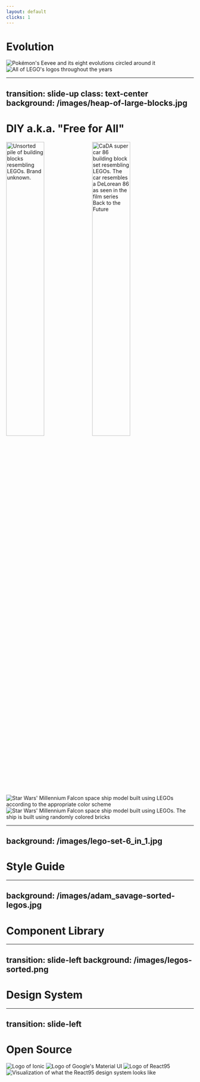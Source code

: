 ```yaml
---
layout: default
clicks: 1
---
```


# Evolution

<div class="relative">
  <img
    v-click-hide
    class="absolute w-2/5"
    src="/images/eeveelutions.webp"
    alt="Pokémon's Eevee and its eight evolutions circled around it"
  />
  <img
    v-after
    class="absolute w-3/5"
    src="/images/lego-logo-evolution.jpg"
    alt="All of LEGO's logos throughout the years"
  />
</div>

<!--
### Eeveelutions
- Design Systems didn't appear out of thin air
- Eevee just to grab your attention

### LEGOs
- August 1934 Ole Kirk Christiansen
- Wooden furniture miniatures
- Danish: "Leg Godt" -> English: "Play Well" -> Dutch: "Speel Goed" or "Lekker Spelen"
- Latin: "Lego" -> "I compile"
-->

---
transition: slide-up
class: text-center
background: /images/heap-of-large-blocks.jpg
---

# DIY a.k.a. "Free for All"

<div class="relative">
<div class="absolute flex justify-around" v-click-hide>
    <img style="width: 45%" src="/images/knock-off-legos.webp" alt="Unsorted pile of building blocks resembling LEGOs. Brand unknown.">
    <img style="width: 45%" src="/images/CaDA_delorean_86.webp" alt="CaDA super car 86 building block set resembling LEGOs. The car resembles a DeLorean 86 as seen in the film series Back to the Future">
</div>

<div v-after class="absolute flex justify-center -top-12 -rotate-2"><img class="w-7/10" src="/images/lego-millennium-falcon.jpg" alt="Star Wars' Millennium Falcon space ship model built using LEGOs according to the appropriate color scheme"></div>
<div v-click class="absolute flex justify-center -top-12 rotate-2"><img class="w-8/10" src="/images/lego-millennium-falcon-colorful.jpg" alt="Star Wars' Millennium Falcon space ship model built using LEGOs. The ship is built using randomly colored bricks"></div>
</div>

<!--
- Designers had a blast
- "Carnival" or "Times Square in NYC"
- Pages might look alike, but not a given
- Reinvent the wheel each time

### Transition
"We can do better"
-->

---
background: /images/lego-set-6_in_1.jpg
---

# Style Guide

<!--
- "A button needs to look like this"

### Pros
- More alignment
- Everything started to look alike

### Cons
- Repetition in code
- Many are alike, but not the same
- New branding? Everybody needed to do rework. At the same time
  - Rabobank's "Granite gray"

### Transition
When modularity in FE came around: "We can do better"
-->

---
background: /images/adam_savage-sorted-legos.jpg
---

# Component Library

<!--
### Pros
- Even more alignment
- Often documented
- (way) less repetition
- Build your UI faster
- Easier to apply rebranding
- (possibly) part of a11y comes out of the box

### Cons
- Often shared effort
    - Tweaks
    - Still comparable (but no equal) components
- Often vendor lock-in
- Only components

### Transition
"This is a good start, but we can still do better"
-->

---
transition: slide-left
background: /images/legos-sorted.png
---

# Design System

<!--
### Pros
- Full UI building suite
- Fully aligned
- Same UX in all nooks and crannies in your application(s)
    - Brand recognition
- Your design is hard-coded
    - Designers are no longer free to recreate NYC's Times Square

### Cons
- Your org needs to be ready for this
  - Otherwise, designers still tweak
- "Fine! I'll build it my self"
    - Not part of the design system?
    - Not according to brand design?

### Transition
"Before I tell you about DS, let's look at OSS first"
-->

---
transition: slide-left
---

# Open Source

<div class="relative">
  <img v-click-hide class="absolute z-10" src="/images/ionic.png" alt="Logo of Ionic">
  <img v-after class="absolute inset-x-17 inset-y-16 w-3/10 z-30" src="/images/material-logo.svg" alt="Logo of Google's Material UI">
  <img v-click class="absolute w-7/10 z-40" src="/images/react95-logo.jpeg" alt="Logo of React95">
  <img v-click class="absolute z-50" src="/images/react95-example.png" alt="Visualization of what the React95 design system looks like">
</div>

<!--
- Great start

# Cons
- Vendor lock-in
- Stick to their "open-ness"
-->

